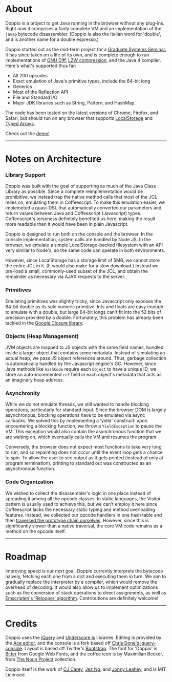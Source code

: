 # About

Doppio is a project to get Java running in the browser without any plug-ins.
Right now it comprises a fairly complete VM and an implementation of the
`javap` bytecode disassembler.  (Doppio is also the Italian word for 'double',
and is another name for a double espresso.)

Doppio started out as the mid-term project for a [Graduate Systems
Seminar.][sys-sem] It has since taken on a life of its own, and is complete
enough to run implementations of [GNU Diff][diff], [LZW compression][lzw], and
the Java 4 compiler. Here's what's supported thus far:

* All 200 opcodes
* Exact emulation of Java's primitive types, include the 64-bit long
* Generics
* Most of the Reflection API
* File and Standard I/O
* Major JDK libraries such as String, Pattern, and HashMap.

The code has been tested on the latest versions of Chrome, Firefox, and Safari,
but should run on any browser that supports [LocalStorage][localstorage] and
[Typed Arrays][typed].

Check out the [demo!](.)

-------------

# Notes on Architecture

### Library Support

Doppio was built with the goal of supporting as much of the Java Class Library
as possible. Since a complete reimplementation would be prohibitive, we instead
trap the native method calls that most of the JCL relies on, emulating them in
Coffeescript. To make this emulation easier, we implemeted a quasi-DSL that
automatically converted our parameters and return values between Java and
Coffeescript (Javascript) types. Coffeescript's terseness definitely benefited
us here, making the result more readable than it would have been in plain
Javascript.

Doppio is designed to run both on the console and the browser. In the console
implementation, system calls are handled by Node.JS. In the browser, we emulate
a simple LocalStorage-backed filesystem with an API very similar to Node's, so
the same code can operate in both environments.

However, since LocalStorage has a storage limit of 5MB, we cannot store the
entire JCL in it. (It would also make for a slow download.) Instead we pre-load
a small, commonly-used subset of the JCL, and obtain the remainder as necessary
via AJAX requests to the server.

### Primitives

Emulating primitives was slightly tricky, since Javascript only exposes the
64-bit double as its sole numeric primitive. Ints and floats are easy enough to
emulate with a double, but large 64-bit longs can't fit into the 52 bits of
precision provided by a double. Fortunately, this problem has already been
tackled in the [Google Closure library][long].

### Objects (Heap Management)

JVM objects are mapped to JS objects with the same field names, bundled inside a
larger object that contains some metadata. Instead of simulating an actual heap,
we pass JS object references around. Thus, garbage collection is automatically
handled by the Javascript engine's GC. However, since Java methods like
`hashCode` require each `Object` to have a unique ID, we store an
auto-incremented `ref` field in each object's metadata that acts as an imaginary
heap address.

### Asynchronity

While we do not emulate threads, we still wanted to handle blocking operations,
particularly for standard input. Since the browser DOM is largely asynchronous,
blocking operations have to be emulated via async callbacks. We solved this by
implementing a 'yield' construct: upon encountering a blocking function, we
throw a `YieldException` to pause the VM. This exception would also contain the
asynchronous function that we are waiting on, which eventually calls the VM and
resumes the program.

Conversely, the browser does not expect most functions to take very long to
run, and so repainting does not occur until the event loop gets a chance to
spin. To allow the user to see output as it gets printed (instead of only at
program termination), printing to standard out was constructed as an
asynchronous function.

### Code Organization

We wished to collect the disassembler's logic in one place instead of spreading
it among all the opcode classes. In static languages, the Visitor pattern is
usually used to achieve this, but we can't employ it here since Coffeescript
lacks the necessary static typing and method overloading features. Instead, we
collected our opcode handlers in one hash table and then [traversed the
prototype chain ourselves][lookup]. However, since this is significantly slower
than a native traversal, the core VM code remains as a method on the opcode
itself.

-------------

# Roadmap

Improving speed is our next goal. Doppio currently interprets the bytecode
naively, fetching each one from a dict and executing them in turn. We aim to
gradually replace the interpreter by a compiler, which would remove the
overhead of decoding. It would also allow us to implement optimizations such as
the conversion of stack operations to direct assignments, as well as
[Emscripten's 'Relooper' algorithm][emscripten]. Contributions are definitely
welcome!

-------------

# Credits

Doppio uses the [jQuery][jq] and [Underscore.js][under] libraries. Editing is
provided by the [Ace editor][ace], and the console is a fork based off [Chris
Done's jquery-console][jqconsole]. Layout is based off Twitter's
[Bootstrap][bootstrap].  The font for 'Doppio' is [Bitter][bitter] from Google
Web Fonts, and the coffee icon is by Maximilian Becker, from [The Noun
Project][tnp] collection.

Doppio itself is the work of [CJ Carey][cj], [Jez Ng][jez], and [Jonny
Leahey][jleahey], and is MIT Licensed.

[sys-sem]: http://plasma.cs.umass.edu/emery/grad-systems
[diff]: https://github.com/int3/doppio/blob/master/test/special/Diff.java
[lzw]: https://github.com/int3/doppio/blob/master/test/special/Lzw.java
[localstorage]: http://www.w3.org/TR/webstorage/#the-localstorage-attribute
[typed]: http://www.khronos.org/registry/typedarray/specs/latest/
[long]: http://closure-library.googlecode.com/svn/docs/class_goog_math_Long.html
[lookup]: https://github.com/int3/doppio/blob/a59ac5dd04157a24ad1ac57f380ad08a47d40b8c/src/util.coffee#L117
[emscripten]: http://dl.acm.org/citation.cfm?id=2048224
[jq]: http://jquery.com/
[under]: http://documentcloud.github.com/underscore/
[ace]: https://github.com/ajaxorg/ace
[jqconsole]: https://github.com/chrisdone/jquery-console
[bootstrap]: http://twitter.github.com/bootstrap/
[bitter]: http://www.google.com/webfonts/specimen/Bitter
[tnp]: http://thenounproject.com/
[cj]: https://github.com/perimosocordiae
[jez]: http://discontinuously.com/
[jleahey]: https://github.com/jleahey
